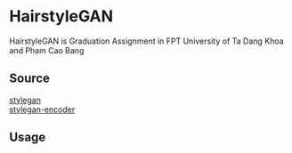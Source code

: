 # HairstyleGAN

HairstyleGAN is Graduation Assignment in FPT University of Ta Dang Khoa and Pham Cao Bang

## Source

[stylegan](https://github.com/NVlabs/stylegan) \
[stylegan-encoder](https://github.com/pbaylies/stylegan-encoder)

## Usage

```
```
